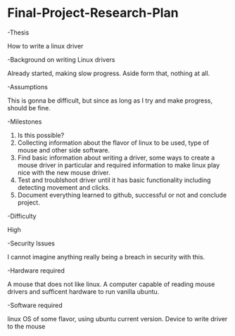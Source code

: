 # Final-Project-Research-Plan

-Thesis

How to write a linux driver

-Background on writing Linux drivers

Already started, making slow progress. Aside form that, nothing at all.

-Assumptions

This is gonna be difficult, but since as long as I try and make progress, should be fine.

-Milestones

1. Is this possible?
2. Collecting information about the flavor of linux to be used, type of mouse and other side software.
3. Find basic information about writing a driver, some ways to create a mouse driver in particular and required information to
make linux play nice with the new mouse driver.
4. Test and troublshoot driver until it has basic functionality including detecting movement and clicks.
5. Document everything learned to github, successful or not and conclude project.

-Difficulty

High

-Security Issues

I cannot imagine anything really being a breach in security with this.

-Hardware required

A mouse that does not like linux.
A computer capable of reading mouse drivers and sufficent hardware to run vanilla ubuntu.

-Software required

linux OS of some flavor, using ubuntu current version.
Device to write driver to the mouse
